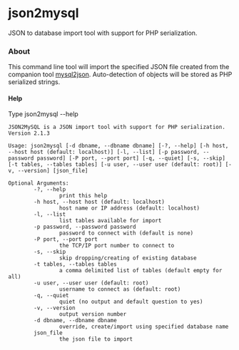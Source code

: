 json2mysql
==========

JSON to database import tool with support for PHP serialization.

### About

This command line tool will import the specified JSON file created from the companion tool [mysql2json](https://github.com/steveorevo/mysql2json). Auto-detection of objects will be stored as PHP serialized strings.  

#### Help
Type json2mysql --help

```
JSON2MySQL is a JSON import tool with support for PHP serialization.
Version 2.1.3

Usage: json2mysql [-d dbname, --dbname dbname] [-?, --help] [-h host, --host host (default: localhost)] [-l, --list] [-p password, --password password] [-P port, --port port] [-q, --quiet] [-s, --skip] [-t tables, --tables tables] [-u user, --user user (default: root)] [-v, --version] [json_file]

Optional Arguments:
        -?, --help
                print this help
        -h host, --host host (default: localhost)
                host name or IP address (default: localhost)
        -l, --list
                list tables available for import
        -p password, --password password
                password to connect with (default is none)
        -P port, --port port
                the TCP/IP port number to connect to
        -s, --skip
                skip dropping/creating of existing database
        -t tables, --tables tables
                a comma delimited list of tables (default empty for all)
        -u user, --user user (default: root)
                username to connect as (default: root)
        -q, --quiet
                quiet (no output and default question to yes)
        -v, --version
                output version number
        -d dbname, --dbname dbname
                override, create/import using specified database name
        json_file
                the json file to import
```
